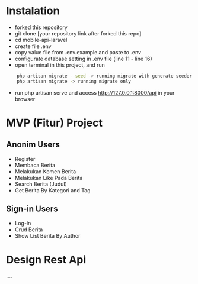 # Instalation
- forked this repository
- git clone [your repository link after forked this repo]
- cd mobile-api-laravel
- create file .env
- copy value file from .env.example and paste to .env
- configurate database setting in .env file (line 11 - line 16)
- open terminal in this project, and run
```zsh
    php artisan migrate --seed -> running migrate with generate seeder
    php artisan migrate -> running migrate only
```
- run php artisan serve and access http://127.0.0.1:8000/api in your browser

# MVP (Fitur) Project
## Anonim Users
- Register
- Membaca Berita
- Melakukan Komen Berita
- Melakukan Like Pada Berita
- Search Berita (Judul)
- Get Berita By Kategori and Tag
## Sign-in Users
- Log-in
- Crud Berita
- Show List Berita By Author 

# Design Rest Api
....